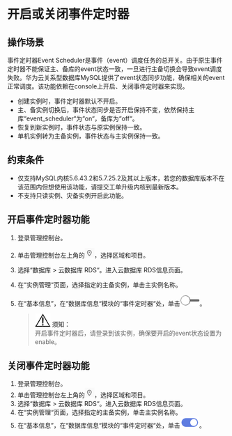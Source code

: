 # 开启或关闭事件定时器<a name="rds_05_0101"></a>

## 操作场景<a name="section241540814823"></a>

事件定时器Event Scheduler是事件（event）调度任务的总开关。由于原生事件定时器不能保证主、备库的event状态一致，一旦进行主备切换会导致event调度失败。华为云关系型数据库MySQL提供了event状态同步功能，确保相关的event正常调度。该功能依赖在console上开启、关闭事件定时器来实现。

-   创建实例时，事件定时器默认不开启。
-   主、备实例切换后，事件状态同步是否开启保持不变，依然保持主库“event\_scheduler“为“on“，备库为“off“。
-   恢复到新实例时，事件状态与原实例保持一致。
-   单机实例转为主备实例，事件状态与主实例保持一致。

## 约束条件<a name="section1982813188570"></a>

-   仅支持MySQL内核5.6.43.2和5.7.25.2及其以上版本，若您的数据库版本不在该范围内但想使用该功能，请提交工单升级内核到最新版本。
-   不支持只读实例、灾备实例开启此功能。

## 开启事件定时器功能<a name="section26351153181818"></a>

1.  登录管理控制台。
2.  单击管理控制台左上角的![](figures/Region灰色图标.png)，选择区域和项目。
3.  选择“数据库  \>  云数据库 RDS“。进入云数据库 RDS信息页面。
4.  在“实例管理“页面，选择指定的主备实例，单击主实例名称。
5.  在“基本信息”，在“数据库信息“模块的“事件定时器“处，单击![](figures/关闭按钮.png)。

    >![](public_sys-resources/icon-notice.gif) **须知：**   
    >开启事件定时器后，请登录到该实例，确保要开启的event状态设置为enable。  


## 关闭事件定时器功能<a name="section887317574413"></a>

1.  登录管理控制台。
2.  单击管理控制台左上角的![](figures/Region灰色图标.png)，选择区域和项目。
3.  选择“数据库  \>  云数据库 RDS“。进入云数据库 RDS信息页面。
4.  在“实例管理“页面，选择指定的主备实例，单击主实例名称。
5.  在“基本信息”，在“数据库信息“模块的“事件定时器“处，单击![](figures/开启按钮.png)。


